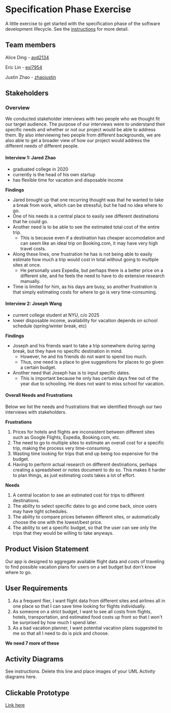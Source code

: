 # Specification Phase Exercise

A little exercise to get started with the specification phase of the software development lifecycle. See the [instructions](instructions.md) for more detail.

## Team members

Alice Ding - [ayd2134](https://github.com/ayd2134)

Eric Lin - [exl7954](https://github.com/exl7954)

Justin Zhao - [zhaojustin](https://github.com/zhaojustin)

## Stakeholders

### Overview

We conducted stakeholder interviews with two people who we thought fit our target audience. The purpose of our interviews were to understand their specific needs and whether or not our project would be able to address them. By also interviewing two people from different backgrounds, we are also able to get a broader view of how our project would address the different needs of different people.

#### Interview 1: Jared Zhao

- graduated college in 2020
- currently is the head of his own startup
- has flexible time for vacation and disposable income

**Findings**

- Jared brought up that one recurring thought was that he wanted to take a break from work, which can be stressful, but he had no idea where to go.
- One of his needs is a central place to easily see different destinations that he could go.
- Another need is to be able to see the estimated total cost of the entire trip.
  - This is because even if a destination has cheaper accomodation and can seem like an ideal trip on Booking.com, it may have very high travel costs.
- Along these lines, one frustration he has is not being able to easily estimate how much a trip would cost in total without going to multiple sites at once.
  - He personally uses Expedia, but perhaps there is a better price on a different site, and he feels the need to have to do extensive research manually.
- Time is limited for him, as his days are busy, so another frustration is that simply estimating costs for where to go is very time-consuming.

#### Interview 2: Joseph Wang

- current college student at NYU, c/o 2025
- lower disposable income, availability for vacation depends on school schedule (spring/winter break, etc)

**Findings**

- Joseph and his friends want to take a trip somewhere during spring break, but they have no specific destination in mind.
  - However, he and his friends do not want to spend too much.
  - Thus, one need is a place to give suggestions for places to go given a certain budget.
- Another need that Joseph has is to input specific dates.
  - This is important because he only has certain days free out of the year due to schooling. He does not want to miss school for vacation.

#### Overall Needs and Frustrations

Below we list the needs and frustrations that we identified through our two interviews with stakeholders.

**Frustrations**

1. Prices for hotels and flights are inconsistent between different sites such as Google Flights, Expedia, Booking.com, etc.
2. The need to go to multiple sites to estimate an overall cost for a specific trip, making the process very time-consuming.
3. Wasting time looking for trips that end up being too expensive for the budget.
4. Having to perform actual research on different destinations, perhaps creating a spreadsheet or notes document to do so. This makes it harder to plan things, as just estimating costs takes a lot of effort.

**Needs**

1. A central location to see an estimated cost for trips to different destinations.
2. The ability to select specific dates to go and come back, since users may have tight schedules.
3. The ability to compare prices between different sites, or automatically choose the one with the lowest/best price.
4. The ability to set a specific budget, so that the user can see only the trips that they would be willing to take anyways.

## Product Vision Statement

Our app is designed to aggregate available flight data and costs of traveling to find possible vacation plans for users on a set budget but don't know where to go.

## User Requirements

1. As a frequent flier, I want flight data from different sites and airlines all in one place so that I can save time looking for flights individually.
2. As someone on a strict budget, I want to see all costs from flights, hotels, transportation, and estimated food costs up front so that I won't be surprised by how much I spend later.
3. As a bad vacation planner, I want potential vacation plans suggested to me so that all I need to do is pick and choose.

**We need 7 more of these**

## Activity Diagrams

See instructions. Delete this line and place images of your UML Activity diagrams here.

## Clickable Prototype

[Link here](https://www.figma.com/file/4XZA0xAuhAq09x2ouOzONG/project-1-wireframe?type=design&node-id=0%3A1&mode=design&t=RtTApZ4YhpPbKJXq-1)
